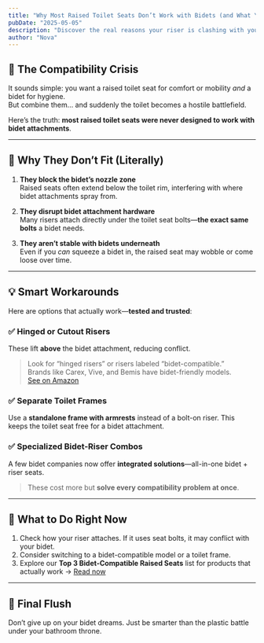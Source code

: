 ```yaml
---
title: "Why Most Raised Toilet Seats Don’t Work with Bidets (and What You Can Do Instead)"
pubDate: "2025-05-05"
description: "Discover the real reasons your riser is clashing with your bidet—and smart fixes to make them compatible."
author: "Nova"
---
```


## 😬 The Compatibility Crisis

It sounds simple: you want a raised toilet seat for comfort or mobility *and* a bidet for hygiene.  
But combine them… and suddenly the toilet becomes a hostile battlefield.

Here’s the truth: **most raised toilet seats were never designed to work with bidet attachments**.

---

## 🚽 Why They Don’t Fit (Literally)

1. **They block the bidet’s nozzle zone**  
   Raised seats often extend below the toilet rim, interfering with where bidet attachments spray from.

2. **They disrupt bidet attachment hardware**  
   Many risers attach directly under the toilet seat bolts—**the exact same bolts** a bidet needs.

3. **They aren’t stable with bidets underneath**  
   Even if you *can* squeeze a bidet in, the raised seat may wobble or come loose over time.

---

## 💡 Smart Workarounds

Here are options that actually work—**tested and trusted**:

### ✅ Hinged or Cutout Risers  
These lift **above** the bidet attachment, reducing conflict.

> Look for “hinged risers” or risers labeled “bidet-compatible.”  
> Brands like Carex, Vive, and Bemis have bidet-friendly models.  
> [See on Amazon](https://amzn.to/3Zb5vQK)

### ✅ Separate Toilet Frames  
Use a **standalone frame with armrests** instead of a bolt-on riser. This keeps the toilet seat free for a bidet attachment.

### ✅ Specialized Bidet-Riser Combos  
A few bidet companies now offer **integrated solutions**—all-in-one bidet + riser seats.

> These cost more but **solve every compatibility problem at once**.

---

## 🔧 What to Do Right Now

1. Check how your riser attaches. If it uses seat bolts, it may conflict with your bidet.
2. Consider switching to a bidet-compatible model or a toilet frame.
3. Explore our **Top 3 Bidet-Compatible Raised Seats** list for products that actually work → [Read now](/blog/top-3-raised-bidet-seats)

---

## 💬 Final Flush

Don’t give up on your bidet dreams. Just be smarter than the plastic battle under your bathroom throne.
